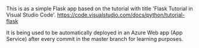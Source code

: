 This is as a simple Flask app based on the tutorial with title 'Flask Tutorial in Visual Studio Code'.
https://code.visualstudio.com/docs/python/tutorial-flask

It is being used to be automatically deployed in an Azure Web app (App Service) after every commit in the master branch for learning purposes.